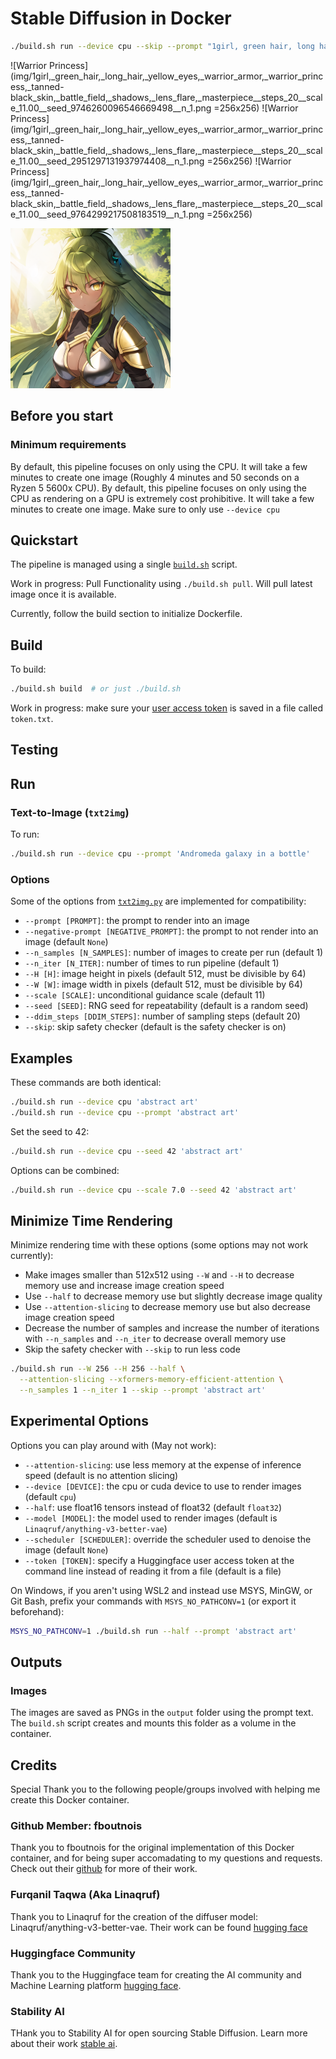 # Stable Diffusion in Docker

```sh
./build.sh run --device cpu --skip --prompt "1girl, green hair, long hair, yellow eyes, warrior armor, warrior princess, tanned-black skin, battle field, shadows, lens flare, masterpiece" --negative-prompt "lowres, bad anatomy, bad hands, text, error, missing fingers, extra digit, fewer digits, cropped, worst quality, low quality, normal quality, jpeg artifacts, signature, watermark, username, blurry, artist name"
```

![Warrior Princess](img/1girl,_green_hair,_long_hair,_yellow_eyes,_warrior_armor,_warrior_princess,_tanned-black_skin,_battle_field,_shadows,_lens_flare,_masterpiece__steps_20__scale_11.00__seed_9746260096546669498__n_1.png =256x256)
![Warrior Princess](img/1girl,_green_hair,_long_hair,_yellow_eyes,_warrior_armor,_warrior_princess,_tanned-black_skin,_battle_field,_shadows,_lens_flare,_masterpiece__steps_20__scale_11.00__seed_2951297131937974408__n_1.png =256x256)
![Warrior Princess](img/1girl,_green_hair,_long_hair,_yellow_eyes,_warrior_armor,_warrior_princess,_tanned-black_skin,_battle_field,_shadows,_lens_flare,_masterpiece__steps_20__scale_11.00__seed_9764299217508183519__n_1.png =256x256)

<img src="img/1girl,_green_hair,_long_hair,_yellow_eyes,_warrior_armor,_warrior_princess,_tanned-black_skin,_battle_field,_shadows,_lens_flare,_masterpiece__steps_20__scale_11.00__seed_9746260096546669498__n_1.png" alt="Green-Haired Warrior Princess" width="256" height="256">

## Before you start

### Minimum requirements

By default, this pipeline focuses on only using the CPU. 
It will take a few minutes to create one image 
(Roughly 4 minutes and 50 seconds on a Ryzen 5 5600x CPU).
By default, this pipeline focuses on only using the CPU as rendering on a GPU is extremely cost prohibitive.
It will take a few minutes to create one image.
Make sure to only use `--device cpu` 

## Quickstart

The pipeline is managed using a single [`build.sh`](build.sh) script.

Work in progress: Pull Functionality using `./build.sh pull`. 
Will pull latest image once it is available.

Currently, follow the build section to initialize Dockerfile.

## Build

To build:

```sh
./build.sh build  # or just ./build.sh
```

Work in progress: make sure your [user access token](#huggingface-token) is saved in a file called
`token.txt`.

## Testing


## Run

### Text-to-Image (`txt2img`)

To run:

```sh
./build.sh run --device cpu --prompt 'Andromeda galaxy in a bottle'
```

### Options

Some of the options from [`txt2img.py`](https://github.com/CompVis/stable-diffusion/blob/main/scripts/txt2img.py)
are implemented for compatibility:

* `--prompt [PROMPT]`: the prompt to render into an image
* `--negative-prompt [NEGATIVE_PROMPT]`: the prompt to not render into an image
(default `None`)
* `--n_samples [N_SAMPLES]`: number of images to create per run (default 1)
* `--n_iter [N_ITER]`: number of times to run pipeline (default 1)
* `--H [H]`: image height in pixels (default 512, must be divisible by 64)
* `--W [W]`: image width in pixels (default 512, must be divisible by 64)
* `--scale [SCALE]`: unconditional guidance scale (default 11)
* `--seed [SEED]`: RNG seed for repeatability (default is a random seed)
* `--ddim_steps [DDIM_STEPS]`: number of sampling steps (default 20)
* `--skip`: skip safety checker (default is the safety checker is on)

## Examples

These commands are both identical:

```sh
./build.sh run --device cpu 'abstract art'
./build.sh run --device cpu --prompt 'abstract art'
```

Set the seed to 42:

```sh
./build.sh run --device cpu --seed 42 'abstract art'
```

Options can be combined:

```sh
./build.sh run --device cpu --scale 7.0 --seed 42 'abstract art'
```

## Minimize Time Rendering

Minimize rendering time with these options (some options may not work currently):

* Make images smaller than 512x512 using `--W` and `--H` to decrease memory use
and increase image creation speed
* Use `--half` to decrease memory use but slightly decrease image quality
* Use `--attention-slicing` to decrease memory use but also decrease image
creation speed
* Decrease the number of samples and increase the number of iterations with
`--n_samples` and `--n_iter` to decrease overall memory use
* Skip the safety checker with `--skip` to run less code

```sh
./build.sh run --W 256 --H 256 --half \
  --attention-slicing --xformers-memory-efficient-attention \
  --n_samples 1 --n_iter 1 --skip --prompt 'abstract art'
```

## Experimental Options

Options you can play around with (May not work):

* `--attention-slicing`: use less memory at the expense of inference speed
(default is no attention slicing)
* `--device [DEVICE]`: the cpu or cuda device to use to render images (default
`cpu`)
* `--half`: use float16 tensors instead of float32 (default `float32`)
* `--model [MODEL]`: the model used to render images (default is
`Linaqruf/anything-v3-better-vae`)
* `--scheduler [SCHEDULER]`: override the scheduler used to denoise the image
(default `None`)
* `--token [TOKEN]`: specify a Huggingface user access token at the command line
instead of reading it from a file (default is a file)

On Windows, if you aren't using WSL2 and instead use MSYS, MinGW, or Git Bash,
prefix your commands with `MSYS_NO_PATHCONV=1` (or export it beforehand):

```sh
MSYS_NO_PATHCONV=1 ./build.sh run --half --prompt 'abstract art'
```

## Outputs

### Images

The images are saved as PNGs in the `output` folder using the prompt text. The
`build.sh` script creates and mounts this folder as a volume in the container.

## Credits

Special Thank you to the following people/groups involved with helping me create this Docker container.

### Github Member: fboutnois
Thank you to fboutnois for the original implementation of this Docker container, and for being super accomadating to my questions and requests. Check out their [github](https://github.com/fboulnois) for more of their work.

### Furqanil Taqwa (Aka Linaqruf)
Thank you to Linaqruf for the creation of the diffuser model: Linaqruf/anything-v3-better-vae. Their work can be found [hugging face](https://huggingface.co/Linaqruf)

### Huggingface Community
Thank you to the Huggingface team for creating the AI community and Machine Learning platform [hugging face](https://huggingface.co/).

### Stability AI
THank you to Stability AI for open sourcing Stable Diffusion. Learn more about their work [stable ai](https://stability.ai/).